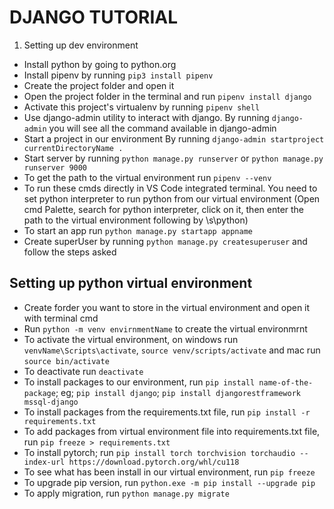 # DJANGO TUTORIAL

1. Setting up dev environment

- Install python by going to python.org
- Install pipenv by running `pip3 install pipenv`
- Create the project folder and open it
- Open the project folder in the terminal and run `pipenv install django`
- Activate this project's virtualenv by running `pipenv shell`
- Use django-admin utility to interact with django. By running `django-admin` you will see all the command available in django-admin
- Start a project in our environment By running `django-admin startproject currentDirectoryName .`
- Start server by running `python manage.py runserver` or `python manage.py runserver 9000`
- To get the path to the virtual environment run `pipenv --venv`
- To run these cmds directly in VS Code integrated terminal. You need to set python interpreter to run python from our virtual environment (Open cmd Palette, search for python interpreter, click on it, then enter the path to the virtual environment following by \s\python)
- To start an app run `python manage.py startapp appname`
- Create superUser by running `python manage.py createsuperuser` and follow the steps asked

## Setting up python virtual environment

- Create forder you want to store in the virtual environment and open it with terminal cmd
- Run `python -m venv envirnmentName` to create the virtual environmrnt
- To activate the virtual environment, on windows run `venvName\Scripts\activate`, `source venv/scripts/activate` and mac run `source bin/activate`
- To deactivate run `deactivate`
- To install packages to our environment, run `pip install name-of-the-package`; eg; `pip install django`; `pip install djangorestframework mssql-django`
- To install packages from the requirements.txt file, run `pip install -r requirements.txt`
- To add packages from virtual environment file into requirements.txt file, run `pip freeze > requirements.txt`
- To install pytorch; run `pip install torch torchvision torchaudio --index-url https://download.pytorch.org/whl/cu118`
- To see what has been install in our virtual environment, run `pip freeze`
- To upgrade pip version, run `python.exe -m pip install --upgrade pip`
- To apply migration, run `python manage.py migrate`
